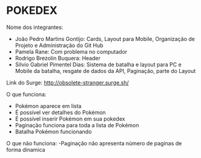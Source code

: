 # POKEDEX

Nome dos integrantes: 
- João Pedro Martins Gontijo: Cards, Layout para Mobile, Organização de Projeto e Administração do Git Hub
- Pamela Rane: Com problema no computador
- Rodrigo Brezolin Buquera: Header
- Silvio Gabriel Pimentel Dias: Sistema de batalha e layout para PC e Mobile da batalha, resgate de dados da API, Paginação, parte do Layout
 

Link do Surge: http://obsolete-stranger.surge.sh/

O que funciona:

 - Pokémon aparece em lista
 - É possivel ver detalhes do Pokémon
 - É possível inserir Pokémon em sua pokedex
 - Paginação funciona para toda a lista de Pokémon
 - Batalha Pokémon funcionando
 
O que não funciona: 
 -Paginação não apresenta número de paginas de forma dinamica
